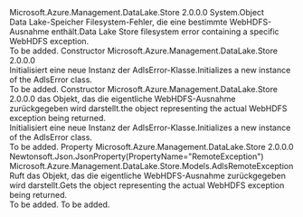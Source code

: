 <Type Name="AdlsError" FullName="Microsoft.Azure.Management.DataLake.Store.Models.AdlsError">
  <TypeSignature Language="C#" Value="public class AdlsError" />
  <TypeSignature Language="ILAsm" Value=".class public auto ansi beforefieldinit AdlsError extends System.Object" />
  <TypeSignature Language="DocId" Value="T:Microsoft.Azure.Management.DataLake.Store.Models.AdlsError" />
  <TypeSignature Language="VB.NET" Value="Public Class AdlsError" />
  <TypeSignature Language="F#" Value="type AdlsError = class" />
  <AssemblyInfo>
    <AssemblyName>Microsoft.Azure.Management.DataLake.Store</AssemblyName>
    <AssemblyVersion>2.0.0.0</AssemblyVersion>
  </AssemblyInfo>
  <Base>
    <BaseTypeName>System.Object</BaseTypeName>
  </Base>
  <Interfaces />
  <Docs>
    <summary>
            <span data-ttu-id="b8be7-101">Data Lake-Speicher Filesystem-Fehler, die eine bestimmte WebHDFS-Ausnahme enthält.</span><span class="sxs-lookup"><span data-stu-id="b8be7-101">Data Lake Store filesystem error containing a specific WebHDFS exception.</span></span>
            </summary>
    <remarks>To be added.</remarks>
  </Docs>
  <Members>
    <Member MemberName=".ctor">
      <MemberSignature Language="C#" Value="public AdlsError ();" />
      <MemberSignature Language="ILAsm" Value=".method public hidebysig specialname rtspecialname instance void .ctor() cil managed" />
      <MemberSignature Language="DocId" Value="M:Microsoft.Azure.Management.DataLake.Store.Models.AdlsError.#ctor" />
      <MemberSignature Language="VB.NET" Value="Public Sub New ()" />
      <MemberType>Constructor</MemberType>
      <AssemblyInfo>
        <AssemblyName>Microsoft.Azure.Management.DataLake.Store</AssemblyName>
        <AssemblyVersion>2.0.0.0</AssemblyVersion>
      </AssemblyInfo>
      <Parameters />
      <Docs>
        <summary>
            <span data-ttu-id="b8be7-102">Initialisiert eine neue Instanz der AdlsError-Klasse.</span><span class="sxs-lookup"><span data-stu-id="b8be7-102">Initializes a new instance of the AdlsError class.</span></span>
            </summary>
        <remarks>To be added.</remarks>
      </Docs>
    </Member>
    <Member MemberName=".ctor">
      <MemberSignature Language="C#" Value="public AdlsError (Microsoft.Azure.Management.DataLake.Store.Models.AdlsRemoteException remoteException = null);" />
      <MemberSignature Language="ILAsm" Value=".method public hidebysig specialname rtspecialname instance void .ctor(class Microsoft.Azure.Management.DataLake.Store.Models.AdlsRemoteException remoteException) cil managed" />
      <MemberSignature Language="DocId" Value="M:Microsoft.Azure.Management.DataLake.Store.Models.AdlsError.#ctor(Microsoft.Azure.Management.DataLake.Store.Models.AdlsRemoteException)" />
      <MemberSignature Language="VB.NET" Value="Public Sub New (Optional remoteException As AdlsRemoteException = null)" />
      <MemberSignature Language="F#" Value="new Microsoft.Azure.Management.DataLake.Store.Models.AdlsError : Microsoft.Azure.Management.DataLake.Store.Models.AdlsRemoteException -&gt; Microsoft.Azure.Management.DataLake.Store.Models.AdlsError" Usage="new Microsoft.Azure.Management.DataLake.Store.Models.AdlsError remoteException" />
      <MemberType>Constructor</MemberType>
      <AssemblyInfo>
        <AssemblyName>Microsoft.Azure.Management.DataLake.Store</AssemblyName>
        <AssemblyVersion>2.0.0.0</AssemblyVersion>
      </AssemblyInfo>
      <Parameters>
        <Parameter Name="remoteException" Type="Microsoft.Azure.Management.DataLake.Store.Models.AdlsRemoteException" />
      </Parameters>
      <Docs>
        <param name="remoteException"><span data-ttu-id="b8be7-103">das Objekt, das die eigentliche WebHDFS-Ausnahme zurückgegeben wird darstellt.</span><span class="sxs-lookup"><span data-stu-id="b8be7-103">the object representing the actual WebHDFS exception being returned.</span></span></param>
        <summary>
            <span data-ttu-id="b8be7-104">Initialisiert eine neue Instanz der AdlsError-Klasse.</span><span class="sxs-lookup"><span data-stu-id="b8be7-104">Initializes a new instance of the AdlsError class.</span></span>
            </summary>
        <remarks>To be added.</remarks>
      </Docs>
    </Member>
    <Member MemberName="RemoteException">
      <MemberSignature Language="C#" Value="public Microsoft.Azure.Management.DataLake.Store.Models.AdlsRemoteException RemoteException { get; }" />
      <MemberSignature Language="ILAsm" Value=".property instance class Microsoft.Azure.Management.DataLake.Store.Models.AdlsRemoteException RemoteException" />
      <MemberSignature Language="DocId" Value="P:Microsoft.Azure.Management.DataLake.Store.Models.AdlsError.RemoteException" />
      <MemberSignature Language="VB.NET" Value="Public ReadOnly Property RemoteException As AdlsRemoteException" />
      <MemberSignature Language="F#" Value="member this.RemoteException : Microsoft.Azure.Management.DataLake.Store.Models.AdlsRemoteException" Usage="Microsoft.Azure.Management.DataLake.Store.Models.AdlsError.RemoteException" />
      <MemberType>Property</MemberType>
      <AssemblyInfo>
        <AssemblyName>Microsoft.Azure.Management.DataLake.Store</AssemblyName>
        <AssemblyVersion>2.0.0.0</AssemblyVersion>
      </AssemblyInfo>
      <Attributes>
        <Attribute>
          <AttributeName>Newtonsoft.Json.JsonProperty(PropertyName="RemoteException")</AttributeName>
        </Attribute>
      </Attributes>
      <ReturnValue>
        <ReturnType>Microsoft.Azure.Management.DataLake.Store.Models.AdlsRemoteException</ReturnType>
      </ReturnValue>
      <Docs>
        <summary>
            <span data-ttu-id="b8be7-105">Ruft das Objekt, das die eigentliche WebHDFS-Ausnahme zurückgegeben wird darstellt.</span><span class="sxs-lookup"><span data-stu-id="b8be7-105">Gets the object representing the actual WebHDFS exception being returned.</span></span>
            </summary>
        <value>To be added.</value>
        <remarks>To be added.</remarks>
      </Docs>
    </Member>
  </Members>
</Type>